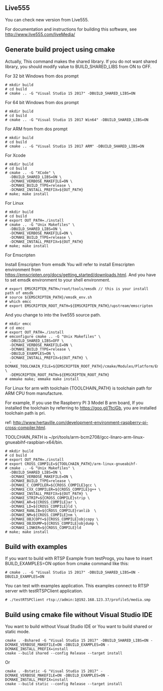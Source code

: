 ## Live555
You can check new version from Live555.

For documentation and instructions for building this software,
see <http://www.live555.com/liveMedia/>

## Generate build project using cmake

Actually, This command makes the shared library.
If you do not want shared library, you should modify value to BUILD_SHARED_LIBS from ON to OFF.

For 32 bit Windows from dos prompt
```shell
# mkdir build
# cd build
# cmake .. -G "Visual Studio 15 2017" -DBUILD_SHARED_LIBS=ON
```

For 64 bit Windows from dos prompt
```shell
# mkdir build
# cd build
# cmake .. -G "Visual Studio 15 2017 Win64" -DBUILD_SHARED_LIBS=ON
```

For ARM from from dos prompt
```shell
# mkdir build
# cd build
# cmake .. -G "Visual Studio 15 2017 ARM" -DBUILD_SHARED_LIBS=ON
```

For Xcode
```shell
# mkdir build
# cd build
# cmake .. -G "XCode" \
  -DBUILD_SHARED_LIBS=ON \
  -DCMAKE_VERBOSE_MAKEFILE=ON \
  -DCMAKE_BUILD_TYPE=release \
  -DCMAKE_INSTALL_PREFIX=${OUT_PATH}
# make; make install
```

For Linux
```shell
# mkdir build
# cd build
# export OUT_PATH=./install
# cmake .. -G "Unix Makefiles" \
  -DBUILD_SHARED_LIBS=ON \
  -DCMAKE_VERBOSE_MAKEFILE=ON \
  -DCMAKE_BUILD_TYPE=release \
  -DCMAKE_INSTALL_PREFIX=${OUT_PATH}
# make; make install  
```

For Emscripten

Install Emscripten from emsdk
You will refer to install Emscripten environment from https://emscripten.org/docs/getting_started/downloads.html.
And you have to set emsdk environment to your shell environment.
```shell
# export EMSCRIPTEN_PATH=/root/tools/emsdk // this is your install path of emsdk
# source ${EMSCRIPTEN_PATH}/emsdk_env.sh
# which emcc
# export EMSCRIPTEN_ROOT_PATH=${EMSCRIPTEN_PATH}/upstream/emscripten
```

And you change to into the live555 source path.

```shell
# mkdir emcc
# cd emcc
# export OUT_PATH=./install
# emconfigure cmake .. -G "Unix Makefiles" \
  -DBUILD_SHARED_LIBS=OFF \
  -DCMAKE_VERBOSE_MAKEFILE=ON \
  -DCMAKE_BUILD_TYPE=release \
  -DBUILD_EXAMPLES=ON \
  -DCMAKE_INSTALL_PREFIX=${OUT_PATH} \
  -DCMAKE_TOOLCHAIN_FILE=${EMSCRIPTEN_ROOT_PATH}/cmake/Modules/Platform/Emscripten.cmake \
  -DEMSCRIPTEN_ROOT_PATH=${EMSCRIPTEN_ROOT_PATH}
# emmake make; emmake make install  
```

For Linux for arm with toolchain
{TOOLCHAIN_PATH} is toolchain path for ARM CPU from manufacture. 

For example, If you use the Raspberry PI 3 Model B arm board,
If you installed the toolchain by referring to https://goo.gl/TtcjGb, you are installed toolchain path is pri.

ref: http://www.hertaville.com/development-environment-raspberry-pi-cross-compiler.html.

TOOLCHAIN_PATH is ~/pri/tools/arm-bcm2708/gcc-linaro-arm-linux-gnueabihf-raspbian-x64/bin.

```shell
# mkdir build
# cd build
# export OUT_PATH=./install
# export CROSS_COMPILE=${TOOLCHAIN_PATH}/arm-linux-gnueabihf-
# cmake .. -G "Unix Makefiles" \
  -DBUILD_SHARED_LIBS=ON \
  -DCMAKE_VERBOSE_MAKEFILE=ON \
  -DCMAKE_BUILD_TYPE=release \
  -DCMAKE_C_COMPILER=${CROSS_COMPILE}gcc \
  -DCMAKE_CXX_COMPILER=${CROSS_COMPILE}g++ \
  -DCMAKE_INSTALL_PREFIX=${OUT_PATH} \
  -DCMAKE_STRIP=${CROSS_COMPILE}strip \
  -DCMAKE_AR=${CROSS_COMPILE}ar \
  -DCMAKE_LD=${CROSS_COMPILE}ld \
  -DCMAKE_RANLIB=${CROSS_COMPILE}ranlib  \
  -DCMAKE_NM=${CROSS_COMPILE}nm \
  -DCMAKE_OBJCOPY=${CROSS_COMPILE}objcopy \
  -DCMAKE_OBJDUMP=${CROSS_COMPILE}objdump \
  -DCMAKE_LINKER=${CROSS_COMPILE}ld
# make; make install  
```

## Build with examples
If you want to build with RTSP Example from testProgs, you have to insert BUILD_EXAMPLES=ON option from cmake command like this:
```shell
# cmake .. -G "Visual Studio 15 2017" -DBUILD_SHARED_LIBS=ON -DBUILD_EXAMPLES=ON
```

You can test with examples application. This examples connect to RTSP server with testRTSPClient application.
```shell
# ./testRTSPClient rtsp://admin:1@192.168.123.37/profile5/media.smp
```

## Build using cmake file without Visual Studio IDE

You want to build without Visual Studio IDE or You want to build shared or static mode.

```shell
cmake . -Bshared -G "Visual Studio 15 2017" -DBUILD_SHARED_LIBS=ON -DCMAKE_VERBOSE_MAKEFILE=ON -DBUILD_EXAMPLES=ON -DCMAKE_INSTALL_PREFIX=install
cmake --build shared --config Release --target install
```

Or 

```shell
cmake . -Bstatic -G "Visual Studio 15 2017" -DCMAKE_VERBOSE_MAKEFILE=ON -DBUILD_EXAMPLES=ON -DCMAKE_INSTALL_PREFIX=install
cmake --build static --config Release --target install
```

